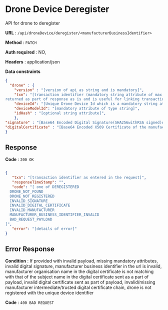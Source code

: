 # Drone Device Deregister

API for drone to deregister

**URL** : `/api/droneDevice/deregister/<manufacturerBusinessIdentifier>`

**Method** : `PATCH`

**Auth required** : NO,

**Headers** : application/json

**Data constraints**

```json
{
  "drone" : {
	"version" : "[version of api as string and is mandatory]",
	"txn": "[transaction identifier (mandatory string attribute of max length 50) entered by manufacturer, which is also
returned as part of response as is and is useful for linking transactions full round trip across systems]",
	"deviceId": "[Unique Drone Device Id which is a mandatory string attribute]",
	"deviceModelId": "[mandatory attribute of type string]",
	"idHash" : "[optional string attribute]",
	},
"signature" : "[Base64 Encoded Digital Signature(SHA256withRSA signed)of the drone data and is a mandatory string attribute]" ,
"digitalCertificate" : "[Base64 Encoded X509 Certificate of the manufacturer and is a mandatory string attribute]"
}
```

## Response

**Code** : `200 OK`

```json

{	
   "txn": "[transaction identifier as entered in the request]",
   "responseTimeStamp": "",
   "code": "[ one of DEREGISTERED
  DRONE_NOT_FOUND
  DRONE_NOT_REGISTERED
  INVALID_SIGNATURE
  INVALID_DIGITAL_CERTIFICATE   
  INVALID_MANUFACTURER
  MANUFACTURER_BUSINESS_IDENTIFIER_INVALID
  BAD_REQUEST_PAYLOAD
]",
   "error": "[details of error]"
}

```

## Error Response

**Condition** : If provided with invalid payload, missing mandatory attributes, invalid digital signature, manufacturer business identifier in the url is invalid, manufacturer organisation name in the digital certificate is not matching with that
of the subject name in the digital certificate sent as a part of payload, invalid digital certificate sent as part of payload,
invalid/missing manufacturer intermediate/trusted digital certificate chain, drone is not registered with the unique device identifier

**Code** : `400 BAD REQUEST`


